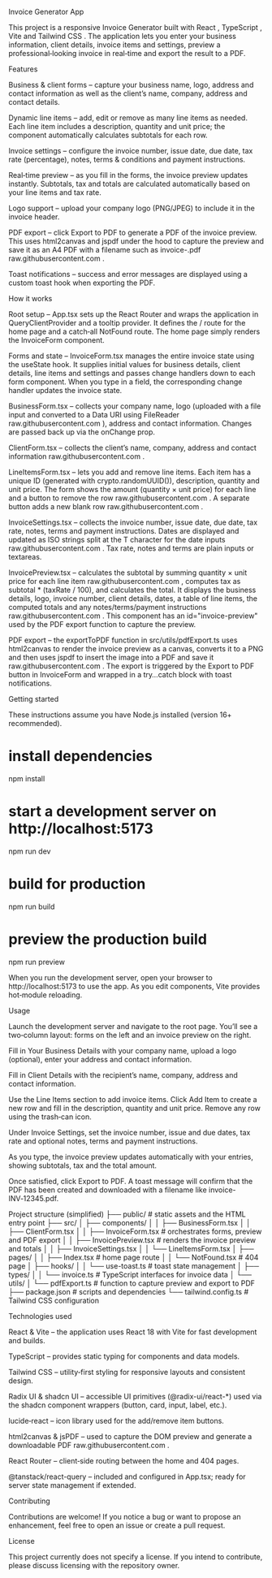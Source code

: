 Invoice Generator App

This project is a responsive Invoice Generator built with React
, TypeScript
, Vite
 and Tailwind CSS
. The application lets you enter your business information, client details, invoice items and settings, preview a professional‑looking invoice in real‑time and export the result to a PDF.

Features

Business & client forms – capture your business name, logo, address and contact information as well as the client’s name, company, address and contact details.

Dynamic line items – add, edit or remove as many line items as needed. Each line item includes a description, quantity and unit price; the component automatically calculates subtotals for each row.

Invoice settings – configure the invoice number, issue date, due date, tax rate (percentage), notes, terms & conditions and payment instructions.

Real‑time preview – as you fill in the forms, the invoice preview updates instantly. Subtotals, tax and totals are calculated automatically based on your line items and tax rate.

Logo support – upload your company logo (PNG/JPEG) to include it in the invoice header.

PDF export – click Export to PDF to generate a PDF of the invoice preview. This uses html2canvas and jspdf under the hood to capture the preview and save it as an A4 PDF with a filename such as invoice-<invoiceNumber>.pdf
raw.githubusercontent.com
.

Toast notifications – success and error messages are displayed using a custom toast hook when exporting the PDF.

How it works

Root setup – App.tsx sets up the React Router and wraps the application in QueryClientProvider and a tooltip provider. It defines the / route for the home page and a catch‑all NotFound route. The home page simply renders the InvoiceForm component.

Forms and state – InvoiceForm.tsx manages the entire invoice state using the useState hook. It supplies initial values for business details, client details, line items and settings and passes change handlers down to each form component. When you type in a field, the corresponding change handler updates the invoice state.

BusinessForm.tsx – collects your company name, logo (uploaded with a file input and converted to a Data URI using FileReader
raw.githubusercontent.com
), address and contact information. Changes are passed back up via the onChange prop.

ClientForm.tsx – collects the client’s name, company, address and contact information
raw.githubusercontent.com
.

LineItemsForm.tsx – lets you add and remove line items. Each item has a unique ID (generated with crypto.randomUUID()), description, quantity and unit price. The form shows the amount (quantity × unit price) for each line and a button to remove the row
raw.githubusercontent.com
. A separate button adds a new blank row
raw.githubusercontent.com
.

InvoiceSettings.tsx – collects the invoice number, issue date, due date, tax rate, notes, terms and payment instructions. Dates are displayed and updated as ISO strings split at the T character for the date inputs
raw.githubusercontent.com
. Tax rate, notes and terms are plain inputs or textareas.

InvoicePreview.tsx – calculates the subtotal by summing quantity × unit price for each line item
raw.githubusercontent.com
, computes tax as subtotal * (taxRate / 100), and calculates the total. It displays the business details, logo, invoice number, client details, dates, a table of line items, the computed totals and any notes/terms/payment instructions
raw.githubusercontent.com
. This component has an id="invoice-preview" used by the PDF export function to capture the preview.

PDF export – the exportToPDF function in src/utils/pdfExport.ts uses html2canvas to render the invoice preview as a canvas, converts it to a PNG and then uses jspdf to insert the image into a PDF and save it
raw.githubusercontent.com
. The export is triggered by the Export to PDF button in InvoiceForm and wrapped in a try…catch block with toast notifications.

Getting started

These instructions assume you have Node.js
 installed (version 16+ recommended).

# install dependencies
npm install

# start a development server on http://localhost:5173
npm run dev

# build for production
npm run build

# preview the production build
npm run preview


When you run the development server, open your browser to http://localhost:5173 to use the app. As you edit components, Vite provides hot‑module reloading.

Usage

Launch the development server and navigate to the root page. You’ll see a two‑column layout: forms on the left and an invoice preview on the right.

Fill in Your Business Details with your company name, upload a logo (optional), enter your address and contact information.

Fill in Client Details with the recipient’s name, company, address and contact information.

Use the Line Items section to add invoice items. Click Add Item to create a new row and fill in the description, quantity and unit price. Remove any row using the trash‑can icon.

Under Invoice Settings, set the invoice number, issue and due dates, tax rate and optional notes, terms and payment instructions.

As you type, the invoice preview updates automatically with your entries, showing subtotals, tax and the total amount.

Once satisfied, click Export to PDF. A toast message will confirm that the PDF has been created and downloaded with a filename like invoice-INV‑12345.pdf.

Project structure (simplified)
├── public/               # static assets and the HTML entry point
├── src/
│   ├── components/
│   │   ├── BusinessForm.tsx
│   │   ├── ClientForm.tsx
│   │   ├── InvoiceForm.tsx    # orchestrates forms, preview and PDF export
│   │   ├── InvoicePreview.tsx # renders the invoice preview and totals
│   │   ├── InvoiceSettings.tsx
│   │   └── LineItemsForm.tsx
│   ├── pages/
│   │   ├── Index.tsx          # home page route
│   │   └── NotFound.tsx       # 404 page
│   ├── hooks/
│   │   └── use-toast.ts       # toast state management
│   ├── types/
│   │   └── invoice.ts         # TypeScript interfaces for invoice data
│   └── utils/
│       └── pdfExport.ts       # function to capture preview and export to PDF
├── package.json             # scripts and dependencies
└── tailwind.config.ts       # Tailwind CSS configuration

Technologies used

React & Vite – the application uses React 18 with Vite for fast development and builds.

TypeScript – provides static typing for components and data models.

Tailwind CSS – utility‑first styling for responsive layouts and consistent design.

Radix UI & shadcn UI – accessible UI primitives (@radix-ui/react-*) used via the shadcn component wrappers (button, card, input, label, etc.).

lucide‑react – icon library used for the add/remove item buttons.

html2canvas & jsPDF – used to capture the DOM preview and generate a downloadable PDF
raw.githubusercontent.com
.

React Router – client‑side routing between the home and 404 pages.

@tanstack/react-query – included and configured in App.tsx; ready for server state management if extended.

Contributing

Contributions are welcome! If you notice a bug or want to propose an enhancement, feel free to open an issue or create a pull request.

License

This project currently does not specify a license. If you intend to contribute, please discuss licensing with the repository owner.
